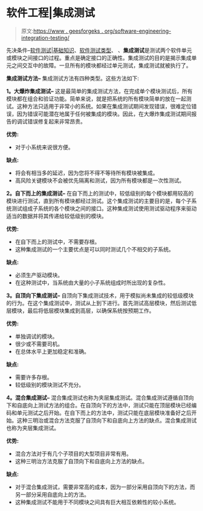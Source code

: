 # 软件工程|集成测试

> 原文:[https://www . geesforgeks . org/software-engineering-integration-testing/](https://www.geeksforgeeks.org/software-engineering-integration-testing/)

先决条件–[软件测试|基础知识](https://www.geeksforgeeks.org/software-testing-basics/)、[软件测试类型](https://www.geeksforgeeks.org/types-software-testing/)、
、**集成测试**是测试两个软件单元或模块之间接口的过程。重点是确定接口的正确性。集成测试的目的是揭示集成单元之间交互中的故障。一旦所有的模块都经过单元测试，集成测试就被执行了。

**集成测试方法–**
集成测试方法有四种类型。这些方法如下:

**1。大爆炸集成测试–**
这是最简单的集成测试方法，在完成单个模块测试后，所有模块都在组合和验证功能。简单来说，就是把系统的所有模块简单的放在一起测试。这种方法只适用于非常小的系统。如果在集成测试期间发现错误，很难定位错误，因为错误可能潜在地属于任何被集成的模块。因此，在大爆炸集成测试期间报告的调试错误修复起来非常昂贵。

**优势:**

*   对于小系统来说很方便。

**缺点:**

*   将会有相当多的延迟，因为您将不得不等待所有模块被集成。
*   高风险关键模块不会被优先隔离和测试，因为所有模块都是一次性测试。

**2。自下而上的集成测试–**
在自下而上的测试中，较低级别的每个模块都用较高的模块进行测试，直到所有模块都经过测试。这个集成测试的主要目的是，每个子系统测试组成子系统的各个模块之间的接口。这种集成测试使用测试驱动程序来驱动适当的数据并将其传递给较低级别的模块。

**优势:**

*   在自下而上的测试中，不需要存根。
*   这种集成测试的一个主要优点是可以同时测试几个不相交的子系统。

**缺点:**

*   必须生产驱动模块。
*   在这种测试中，当系统由大量的小子系统组成时所出现的复杂性。

**3。自顶向下集成测试–**
自顶向下集成测试技术，用于模拟尚未集成的较低级模块的行为。在这个集成测试中，测试从上到下进行。首先测试高层模块，然后测试低层模块，最后将低层模块集成到高层，以确保系统按预期工作。

**优势:**

*   单独调试的模块。
*   很少或不需要司机。
*   在总体水平上更加稳定和准确。

**缺点:**

*   需要许多存根。
*   较低级别的模块测试不充分。

**4。混合集成测试–**
混合集成测试也称为夹层集成测试。混合集成测试遵循自顶向下和自底向上测试方法的组合。在自顶向下的方法中，测试只能在顶层模块已经编码和单元测试之后开始。在自下而上的方法中，测试只能在底层模块准备好之后开始。这种三明治或混合方法克服了自顶向下和自底向上方法的缺点。混合集成测试也称为夹层集成测试。

**优势:**

*   混合方法对于有几个子项目的大型项目非常有用。
*   这种三明治方法克服了自顶向下和自底向上方法的缺点。

**缺点:**

*   对于混合集成测试，需要非常高的成本，因为一部分采用自顶向下的方法，而另一部分采用自底向上的方法。
*   这种集成测试不能用于不同模块之间具有巨大相互依赖性的较小系统。